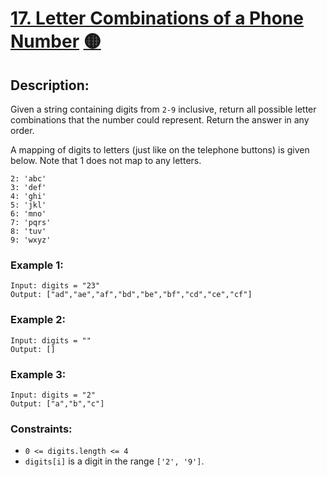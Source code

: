 # [17. Letter Combinations of a Phone Number](https://leetcode.com/problems/letter-combinations-of-a-phone-number/) [&#128993;](## "Medium")

## Description:

Given a string containing digits from `2-9` inclusive, return all possible letter combinations that the number could represent. Return the answer in any order.

A mapping of digits to letters (just like on the telephone buttons) is given below. Note that 1 does not map to any letters.

    2: 'abc'
    3: 'def'
    4: 'ghi'
    5: 'jkl'
    6: 'mno'
    7: 'pqrs'
    8: 'tuv'
    9: 'wxyz'

### Example 1:

    Input: digits = "23"
    Output: ["ad","ae","af","bd","be","bf","cd","ce","cf"]

### Example 2:

    Input: digits = ""
    Output: []

### Example 3:

    Input: digits = "2"
    Output: ["a","b","c"]

### Constraints:

* `0 <= digits.length <= 4`
* `digits[i]` is a digit in the range `['2', '9']`.

